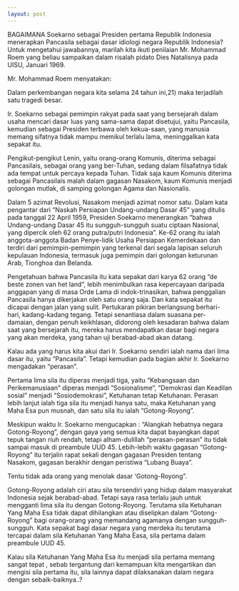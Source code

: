 ```yaml
---
layout: post
---
```


BAGAIMANA Soekarno sebagai Presiden pertama Republik Indonesia menerapkan Pancasila sebagai dasar idiologi negara Republik Indonesia? Untuk mengetahui jawabannya, marilah kita ikuti penilaian Mr. Mohammad Roem yang beliau sampaikan dalam risalah pidato Dies Natalisnya pada UISU, Januari 1969. 

Mr. Mohammad Roem menyatakan: 

Dalam perkembangan negara kita selama 24 tahun ini,21) maka terjadilah satu tragedi besar. 

Ir. Soekarno sebagai pemimpin rakyat pada saat yang bersejarah dalam usaha mencari dasar luas yang sama-sama dapat disetujui, yaitu Pancasila, kemudian sebagai Presiden terbawa oleh kekua-saan, yang manusia memang sifatnya tidak mampu memikul terlalu lama, meninggalkan kata sepakat itu. 

Pengikut-pengikut Lenin, yaitu orang-orang Komunis, diterima sebagai Pancasilais, sebagai orang yang ber-Tuhan, sedang dalam filsafatnya tidak ada tempat untuk percaya kepada Tuhan. Tidak saja kaum Komunis diterima sebagai Pancasilais malah dalam gagasan Nasakom, kaum Komunis menjadi golongan mutlak, di samping golongan Agama dan Nasionalis. 

Dalam 5 azimat Revolusi, Nasakom menjadi azimat nomor satu. Dalam kata pengantar dari “Naskah Persiapan Undang-undang Dasar 45” yang ditulis pada tanggal 22 April 1959, Presiden Soekarno menerangkan “bahwa Undang-undang Dasar 45 itu sungguh-sungguh suatu ciptaan Nasional, yang dipercik oleh 62 orang putra/putri Indonesia”. Ke-62 orang itu ialah anggota-anggota Badan Penye-lidik Usaha Persiapan Kemerdekaan dan terdiri dari pemimpin-pemimpin yang terkenal dari segala lapisan seluruh kepulauan Indonesia, termasuk juga pemimpin dari golongan keturunan Arab, Tionghoa dan Belanda. 

Pengetahuan bahwa Pancasila itu kata sepakat dari karya 62 orang “de beste zonen van het land”, lebih menimbulkan rasa kepercayaan daripada anggapan yang di masa Orde Lama di indok-trinasikan, bahwa penggalian Pancasila hanya dikerjakan oleh satu orang saja. Dan kata sepakat itu dicapai dengan jalan yang sulit. Pertukaran pikiran berlangsung berhari-hari, kadang-kadang tegang. Tetapi senantiasa dalam suasana per-damaian, dengan penuh keikhlasan, didorong oleh kesadaran bahwa dalam saat yang bersejarah itu, mereka harus mendapatkan dasar bagi negara yang akan merdeka, yang tahan uji berabad-abad akan datang. 

Kalau ada yang harus kita akui dari Ir. Soekarno sendiri ialah nama dari lima dasar itu, yaitu “Pancasila”. Tetapi kemudian pada bagian akhir Ir. Soekarno mengadakan “perasan”. 

Pertama lima sila itu diperas menjadi tiga, yaitu “Kebangsaan dan Perikemanusiaan” diperas menjadi “Sosionalisme”, “Demokrasi dan Keadilan sosial” menjadi “Sosiodemokrasi”, Ketuhanan tetap Ketuhanan. Perasan lebih lanjut ialah tiga sila itu menjadi hanya satu, maka Ketuhanan yang Maha Esa pun musnah, dan satu sila itu ialah “Gotong-Royong”. 

Meskipun waktu Ir. Soekarno mengucapkan : “Alangkah hebatnya negara Gotong-Royong”, dengan gaya yang semua kita dapat bayangkan dapat tepuk tangan riuh rendah, tetapi alham-dulillah “perasan-perasan” itu tidak sampai masuk di preambule UUD 45. Lebih-lebih waktu gagasan “Gotong-Royong” itu terjalin rapat sekali dengan gagasan Presiden tentang Nasakom, gagasan berakhir dengan peristiwa “Lubang Buaya”. 

Tentu tidak ada orang yang menolak dasar ‘Gotong-Royong”. 

Gotong-Royong adalah ciri atau sila tersendiri yang hidup dalam masyarakat Indonesia sejak berabad-abad. Tetapi saya rasa terlalu jauh untuk mengganti lima sila itu dengan Gotong-Royong. Terutama sila Ketuhanan Yang Maha Esa tidak dapat dihilangkan atau diselipkan dalam “Gotong-Royong” bagi orang-orang yang memandang agamanya dengan sungguh-sungguh. Kata sepakat bagi dasar negara yang merdeka itu terutama tercapai dalam sila Ketuhanan Yang Maha Easa, sila pertama dalam preambule UUD 45. 

Kalau sila Ketuhanan Yang Maha Esa itu menjadi sila pertama memang sangat tepat , sebab tergantung dari kemampuan kita mengartikan dan mengisi sila pertama itu, sila lainnya dapat dilaksanakan dalam negara dengan sebaik-baiknya..? 


